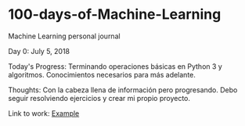 # 100-days-of-Machine-Learning
Machine Learning personal journal

Day 0: July 5, 2018

Today's Progress: Terminando operaciones básicas en Python 3 y algoritmos. Conocimientos necesarios para más adelante.

Thoughts: Con la cabeza llena de información pero progresando. Debo seguir resolviendo ejercicios y crear mi propio proyecto.

Link to work: [Example](http://www.github.com)
